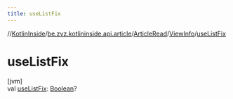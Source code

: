 ```yaml
---
title: useListFix
---
```

//[KotlinInside](../../../../index.html)/[be.zvz.kotlininside.api.article](../../index.html)/[ArticleRead](../index.html)/[ViewInfo](index.html)/[useListFix](use-list-fix.html)



# useListFix



[jvm]\
val [useListFix](use-list-fix.html): [Boolean](https://kotlinlang.org/api/latest/jvm/stdlib/kotlin/-boolean/index.html)?




